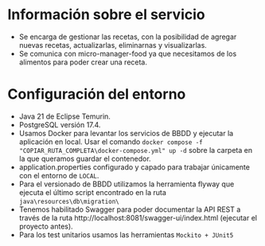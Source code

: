 # Información sobre el servicio
- Se encarga de gestionar las recetas, con la posibilidad de agregar nuevas recetas, actualizarlas, eliminarnas y visualizarlas.
- Se comunica con micro-manager-food ya que necesitamos de los alimentos para poder crear una receta.

# Configuración del entorno
- Java 21 de Eclipse Temurin.
- PostgreSQL versión 17.4.
- Usamos Docker para levantar los servicios de BBDD y ejecutar la aplicación en local. Usar el comando ````docker compose -f "COPIAR_RUTA_COMPLETA\docker-compose.yml" up -d```` sobre la carpeta en la que queramos guardar el contenedor.
- application.properties configurado y capado para trabajar únicamente con el entorno de ````LOCAL````.
- Para el versionado de BBDD utilizamos la herramienta flyway que ejecuta el último script encontrado en la ruta ````java\resources\db\migration\````
- Tenemos habilitado Swagger para poder documentar la API REST a través de la ruta http://localhost:8081/swagger-ui/index.html (ejecutar el proyecto antes).
- Para los test unitarios usamos las herramientas ````Mockito + JUnit5````